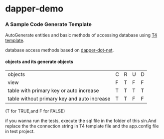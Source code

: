 # dapper-demo

### A Sample Code Generate Template

AutoGenerate entities and basic methods of accessing database using [T4 template](https://msdn.microsoft.com/en-us/library/bb126445.aspx "T4 template").

database access methods based on [dapper-dot-net](https://github.com/StackExchange/dapper-dot-net "dapper-dot-net").

#### objects and its generate objects

<table>
<tr>
<td>objects</td>
<td>C</td>
<td>R</td>
<td>U</td>
<td>D</td>
</tr>
<tr>
    <td>view</td>
    <td>F</td>
    <td>T</td>
    <td>F</td>
    <td>F</td>
</tr>
<tr>
    <td>table with primary key or auto increase</td>
    <td>T</td>
    <td>T</td>
    <td>T</td>
    <td>T</td>
</tr>
<tr>
    <td>table without primary key and auto increase</td>
    <td>T</td>
    <td>T</td>
    <td>F</td>
    <td>F</td>
</tr>
</table>
(T for TRUE,and F for FALSE)

if you wanna run the tests, execute the sql file in the folder of this sln.And replace the the connection string in T4 template file and the app.config file in test project.
